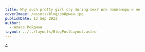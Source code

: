 ```yaml
---
title: Why such pretty girl cry during sex? или полиаморы и не
coverImage: /assets/blog/ройдман.jpg
publishDate: 13 Sep 2023
author:
  - Алиса Ройдман
layout: ../../layouts/BlogPostLayout.astro
---
```

4